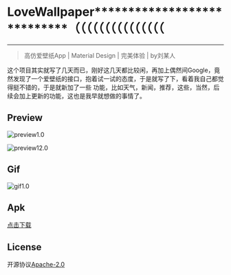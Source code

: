 # LoveWallpaper****************************（（（（（（（（（（（（（（（
---

> 高仿爱壁纸App |  Material Design | 完美体验 | by刘某人

这个项目其实就写了几天而已，刚好这几天都比较闲，再加上偶然间Google，竟然发现了一个爱壁纸的接口，抱着试一试的态度，于是就写了下，看着我自己都觉得挺不错的，于是就新加了一些
功能，比如天气，新闻，推荐，这些，当然，后续会加上更新的功能，这也是我早就想做的事情了。

## Preview

![preview1.0](https://github.com/LiuGuiLinAndroid/LoveWallpaper/blob/master/preview/preview1.0.png?raw=true)

![preview12.0](https://github.com/LiuGuiLinAndroid/LoveWallpaper/blob/master/preview/preview2.0.png?raw=true)

## Gif

![gif1.0](https://github.com/LiuGuiLinAndroid/LoveWallpaper/blob/master/gif/gif1.0.gif?raw=true)

## Apk

[点击下载](https://github.com/LiuGuiLinAndroid/LoveWallpaper/blob/master/apk/Build1.0.apk?raw=true)

## License
  
开源协议[Apache-2.0](https://opensource.org/licenses/apache2.0.php)
